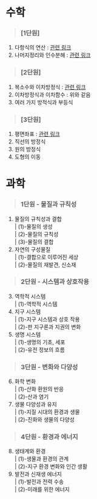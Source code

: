 수학
=================
> ### [1단원]   
1. 다항식의 연산 : [관련 링크](http://www.happyhaksul.com/reports/16521)   
2. 나머지정리와 인수분해 : [관련 링크](https://hbar.tistory.com/350)   
> ### [2단원]   
1. 복소수와 이차방정식 : [관련 링크](https://codepractice.tistory.com/69)   
2. 이차방정식과 이차함수 : 위와 같음   
3. 여러 가지 방적식과 부등식   
> ### [3단원]   
1. 평면좌표 : [관련 링크](https://dojang.io/mod/page/view.php?id=427)   
2. 직선의 방정식   
3. 원의 방정식   
4. 도형의 이동   


과학
==================
> ### 1단원 - 물질과 규칙성
1. 물질의 규칙성과 결합   
| (1)-물질의 생성   
| (2)-물질의 규칙성   
| (3)-물질의 결합    
2. 자연의 구성물질   
| (1)-결합으로 이루어진 세상   
| (2)-물질의 재발견, 신소재   
> ### 2단원 - 시스템과 상호작용   
3. 역학적 시스템   
| (1)-역학적 시스템   
4. 지구 시스템   
| (1)-지구 시스템과 상호 작용   
| (2)-판 지구론과 지권의 변화   
5. 생명 시스템   
| (1)-생명의 기초, 세포   
| (2)-유전 정보의 흐름   
> ### 3단원 - 변화와 다양성   
6. 화학 변화   
| (1)-산화 환원의 반응   
| (2)-산과 염기
7. 생물 다양성과 유지   
| (1)-지질 시대의 환경과 생물   
| (2)-진화와 생물의 다양성   
> ### 4단원 - 환경과 에너지   
8. 생태계와 환경   
| (1)-생물과 환경의 관계   
| (2)-지구 환경 변화와 인간 생활   
9. 발전과 신재생 에너지   
| (1)-발전과 전력 수송   
| (2)-미래를 위한 에너지   

